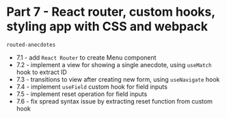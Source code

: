 # Part 7 - React router, custom hooks, styling app with CSS and webpack

`routed-anecdotes`

- 7.1 - add `React Router` to create Menu component
- 7.2 - implement a view for showing a single anecdote, using `useMatch` hook to extract ID
- 7.3 - transitions to view after creating new form, using `useNavigate` hook
- 7.4 - implement `useField` custom hook for field inputs
- 7.5 - implement reset operation for field inputs
- 7.6 - fix spread syntax issue by extracting reset function from custom hook
